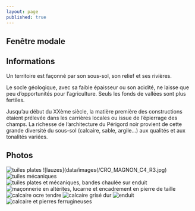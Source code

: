 ```yaml
---
layout: page
published: true
---
```


## Fenêtre modale

## Informations
Un territoire est façonné par son sous-sol, son relief et ses rivières.

Le socle géologique, avec sa faible épaisseur ou son acidité, ne laisse que peu d’opportunités pour l’agriculture. Seuls les fonds de vallées sont plus fertiles.

Jusqu’au début du XXème siècle, la matière première des constructions étaient prélevée dans les carrières locales ou issue de l’épierrage des champs. La richesse de l’architecture du Périgord noir provient de cette grande diversité du sous-sol (calcaire, sable, argile…) aux qualités et aux tonalités variées.

## Photos
![tuiles plates](data/images/CRO_MAGNON_C4_R1.jpg)
![lauzes](data/images(/CRO_MAGNON_C4_R3.jpg)
![tuiles mécaniques](data/images/CRO_MAGNON_C4_R3.jpg)
![tuiles plates et mécaniques, bandes chaulée sur enduit](data/images/CRO_MAGNON_P16_01.jpg)
![maçonnerie en altérites, lucarne et encadrement en pierre de taille](data/images/CRO_MAGNON_P16_07.jpg)
![calcaire ocre tendre](data/images/CRO_MAGNON_P16_03.jpg)
![calcaire grisé dur](data/images/CRO_MAGNON_C4_R7.jpg)
![enduit](data/images/CRO_MAGNON_C4_R12.jpg)
![calcaire et pierres ferrugineuses](data/images/CRO_MAGNON_C4_R9.jpg)

